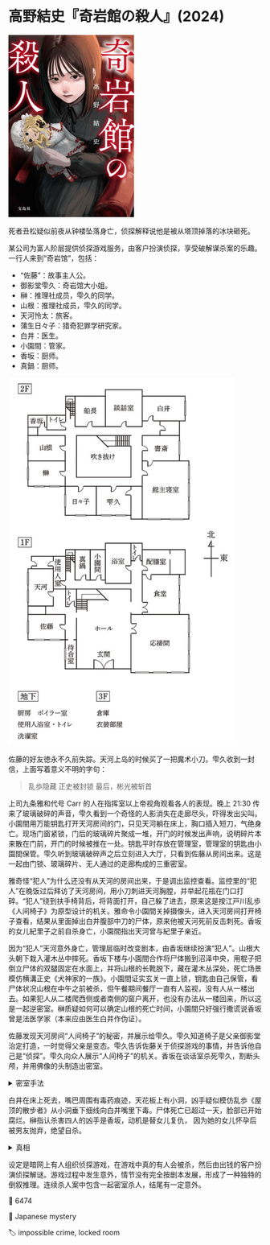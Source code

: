 # 高野結史『奇岩館の殺人』(2024)

<img src=images/2024_cover.jpg width=250/>

死者丑松疑似前夜从钟楼坠落身亡，侦探解释说他是被从塔顶掉落的冰块砸死。

某公司为富人阶层提供侦探游戏服务，由客户扮演侦探，享受破解谋杀案的乐趣。一行人来到“奇岩馆”，包括：

* “佐藤”：故事主人公。
* 御影堂雫久：奇岩馆大小姐。
* 榊：推理社成员，雫久的同学。
* 山根：推理社成员，雫久的同学。
* 天河怜太：旅客。
* 蒲生日々子：猎奇犯罪学研究家。
* 白井：医生。
* 小園間：管家。
* 香坂：厨师。
* 真鍋：厨师。

<img src=images/2024_floor_plan.jpg width=450/>

佐藤的好友徳永不久前失踪。天河上岛的时候买了一把魔术小刀。雫久收到一封信，上面写着意义不明的字句：

> 乱歩隐藏
> 正史被封锁
> 最后，彬光被斩首

上司九条雅和代号 Carr 的人在指挥室以上帝视角观看各人的表现。晚上 21:30 传来了玻璃破碎的声音，雫久看到一个奇怪的人影消失在走廊尽头，吓得发出尖叫。小園間用万能钥匙打开天河房间的门，只见天河躺在床上，胸口插入短刀，气绝身亡。现场门窗紧锁，门后的玻璃碎片聚成一堆，开门的时候发出声响，说明碎片本来散在门前，开门的时候被推在一处。钥匙平时存放在管理室，管理室的钥匙由小園間保管。雫久听到玻璃破碎声之后立刻进入大厅，只看到佐藤从房间出来。这是一起由门锁、玻璃碎片、无人通过的走廊构成的三重密室。

雅奇怪“犯人”为什么还没有从天河的房间出来，于是调出监控查看。监控里的“犯人”在晚饭过后拜访了天河房间，用小刀刺进天河胸膛，并举起花瓶在门口打碎。“犯人”绕到扶手椅背后，将背面打开，自己躲了进去，原来这是按江戸川乱歩《人间椅子》为原型设计的机关。雅命令小園間关掉摄像头，进入天河房间打开椅子查看，结果从里面掉出白井腹部中刀的尸体，原来他被天河死前反击刺死。香坂的女儿紀里子之前自杀身亡，小園間指出天河曾与紀里子亲近。

因为“犯人”天河意外身亡，管理层临时改变剧本，由香坂继续扮演“犯人”。山根大头朝下栽入灌木丛中摔死。香坂下楼与小園間合作将尸体搬到沼泽中央，用棍子把倒立尸体的双腿固定在水面上，并将山根的长靴脱下，藏在灌木丛深处，死亡场景模仿横溝正史《犬神家的一族》。小園間证实玄关一直上锁，钥匙由自己保管，看尸体状况山根在中午之前被杀，但午餐期间餐厅一直有人监视，没有人从一楼出去。如果犯人从二楼爬西侧或者南侧的窗户离开，也没有办法从一楼回来，所以这是一起逆密室。榊质疑如何可以确定山根的死亡时间，小園間只好强行撒谎说香坂曾是法医学家（本来应由医生白井作伪证）。

佐藤发现天河房间“人间椅子”的秘密，并展示给雫久。雫久知道椅子是父亲御影堂治定打造，一时觉得父亲是变态。雫久告诉佐藤关于侦探游戏的事情，并告诉他自己是“侦探”。雫久向众人展示“人间椅子”的机关。香坂在谈话室杀死雫久，割断头颅，并用佛像的头制造出密室。

<details><summary>密室手法</summary>
香坂把门把装进佛像的嘴里，用绳子做成一个环，套在佛像的耳朵上，另一头从门缝伸出。香坂从门外拉绳子，转动佛像锁上门把，佛像掉在地上，绳子从门缝回收。
</details>

白井在床上死去，嘴巴周围有毒药痕迹，天花板上有小洞，凶手疑似模仿乱歩《屋顶的散步者》从小洞垂下细线向白井嘴里下毒。尸体死亡已超过一天，脸部已开始腐烂。榊指认杀害四人的凶手是香坂，动机是替女儿复仇，
因为她的女儿怀孕后被男友抛弃，绝望自杀。

<details><summary>真相</summary>
按照原先的剧本设计，佐藤应该第一个被杀，所以主办方没有告诉他游戏详情，以免内容泄露。佐藤和雫久有染，抛弃了纪里子，而山根趁纪里子失意之时与她发生了关系，致其怀孕。结尾由“侦探”天河怜太解决案情。

天河的父亲不满意他长期沉迷于侦探游戏，让主办方改变剧本，将天河第一个杀死。因为情节变动，主办方只好让佐藤扮演“旅行者”。佐藤第一个赶到天河的死亡现场，所以雫久误把他当成了“侦探”。文章开头被巨大冰块砸死的男子是佐藤的好友徳永。侦探游戏进行的同时，有观众通过监视器实时观看。白井和香坂是共犯，后被香坂灭口。
</details>

设定是暗网上有人组织侦探游戏，在游戏中真的有人会被杀，然后由出钱的客户扮演侦探解谜。游戏过程中发生意外，情节没有完全按剧本发展，形成了一种独特的倒叙推理。连续杀人案中包含一起密室杀人，结尾有一定意外。

:link: 6474

:file_folder: Japanese mystery

:label: impossible crime, locked room

